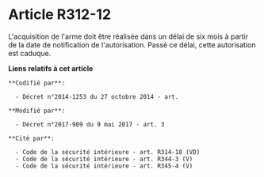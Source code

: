 # Article R312-12

L'acquisition de l'arme doit être réalisée dans un délai de six mois à partir de la date de notification de l'autorisation.
Passé ce délai, cette autorisation est caduque.

**Liens relatifs à cet article**

	**Codifié par**:

	  - Décret n°2014-1253 du 27 octobre 2014 - art.

	**Modifié par**:

	  - Décret n°2017-909 du 9 mai 2017 - art. 3

	**Cité par**:

	  - Code de la sécurité intérieure - art. R314-18 (VD)
	  - Code de la sécurité intérieure - art. R344-3 (V)
	  - Code de la sécurité intérieure - art. R345-4 (V)
